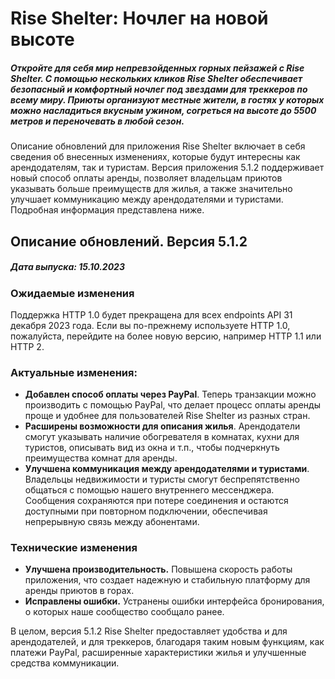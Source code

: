 # Rise Shelter: Ночлег на новой высоте
##### Откройте для себя мир непревзойденных горных пейзажей с Rise Shelter. С помощью нескольких кликов Rise Shelter обеспечивает безопасный и комфортный ночлег под звездами для треккеров по всему миру. Приюты организуют местные жители, в гостях у которых можно насладиться вкусным ужином, согреться на высоте до 5500 метров и переночевать в любой сезон. 

Описание обновлений для приложения Rise Shelter включает в себя сведения об внесенных изменениях, которые будут интересны как арендодателям, так и туристам. Версия приложения 5.1.2 поддерживает новый способ оплаты аренды, позволяет владельцам приютов указывать больше преимуществ для жилья, а также значительно улучшает коммуникацию между арендодателями и туристами. Подробная информация представлена ниже.

## Описание обновлений. Версия 5.1.2
##### Дата выпуска: 15.10.2023

### Ожидаемые изменения
Поддержка HTTP 1.0 будет прекращена для всех endpoints API 31 декабря 2023 года. Если вы по-прежнему используете HTTP 1.0, пожалуйста, перейдите на более новую версию, например HTTP 1.1 или HTTP 2.

### Актуальные изменения:
+ **Добавлен способ оплаты через PayPal**. Теперь транзакции можно производить с помощью PayPal, что делает процесс оплаты аренды проще и удобнее для пользователей Rise Shelter из разных стран.
+ **Расширены возможности для описания жилья**. Aрендодатели cмогут указывать наличие обогревателя в комнатах, кухни для туристов, описывать вид из окна и т.п., чтобы подчеркнуть преимущества комнат для аренды.
+ **Улучшена коммуникация между арендодателями и туристами**. Владельцы недвижимости и туристы смогут беспрепятственно общаться с помощью нашего внутреннего мессенджера. Сообщения сохраняются при потере соединения и остаются доступными при повторном подключении, обеспечивая непрерывную связь между абонентами.

### Технические изменения
- **Улучшена производительность.** Повышена скорость работы приложения, что создает надежную и стабильную платформу для аренды приютов в горах.
- **Исправлены ошибки.** Устранены ошибки интерфейса бронирования, о которых наше сообщество сообщало ранее.

В целом, версия 5.1.2 Rise Shelter предоставляет удобства и для арендодателей, и для треккеров, благодаря таким новым функциям, как платежи PayPal, расширенные характеристики жилья и улучшенные средства коммуникации.
